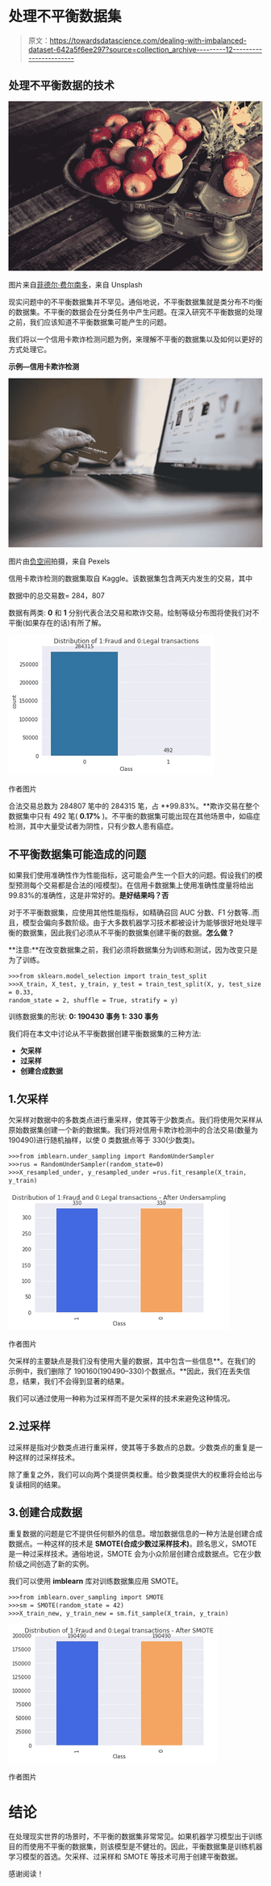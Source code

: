 # 处理不平衡数据集

> 原文：<https://towardsdatascience.com/dealing-with-imbalanced-dataset-642a5f6ee297?source=collection_archive---------12----------------------->

## 处理不平衡数据的技术

![](img/58c81a68ae0f0ae208440c5f639e83f7.png)

图片来自[菲德尔·费尔南多](https://unsplash.com/photos/qEG6w8vqsaU)，来自 Unsplash

现实问题中的不平衡数据集并不罕见。通俗地说，不平衡数据集就是类分布不均衡的数据集。不平衡的数据会在分类任务中产生问题。在深入研究不平衡数据的处理之前，我们应该知道不平衡数据集可能产生的问题。

我们将以一个信用卡欺诈检测问题为例，来理解不平衡的数据集以及如何以更好的方式处理它。

**示例—信用卡欺诈检测**

![](img/92c2dcb29a013948b7618a1f6ce57541.png)

图片由[负空间](https://www.pexels.com/photo/working-macbook-computer-keyboard-34577/)拍摄，来自 Pexels

信用卡欺诈检测的数据集取自 Kaggle。该数据集包含两天内发生的交易，其中

数据中的总交易数= 284，807

数据有两类: **0** 和 **1** 分别代表合法交易和欺诈交易。绘制等级分布图将使我们对不平衡(如果存在的话)有所了解。

![](img/73ac7e7f0ba76e7c3fb51ff45c8f9181.png)

作者图片

合法交易总数为 284807 笔中的 284315 笔，占 **99.83%。**欺诈交易在整个数据集中只有 492 笔( **0.17%** )。不平衡的数据集可能出现在其他场景中，如癌症检测，其中大量受试者为阴性，只有少数人患有癌症。

## 不平衡数据集可能造成的问题

如果我们使用准确性作为性能指标，这可能会产生一个巨大的问题。假设我们的模型预测每个交易都是合法的(哑模型)。在信用卡数据集上使用准确性度量将给出 99.83%的准确性，这是非常好的。**是好结果吗？否**

对于不平衡数据集，应使用其他性能指标，如精确召回 AUC 分数、F1 分数等..而且，模型会偏向多数阶级。由于大多数机器学习技术都被设计为能够很好地处理平衡的数据集，因此我们必须从不平衡的数据集创建平衡的数据。**怎么做？**

**注意:**在改变数据集之前，我们必须将数据集分为训练和测试，因为改变只是为了训练。

```
>>>from sklearn.model_selection import train_test_split
>>>X_train, X_test, y_train, y_test = train_test_split(X, y, test_size = 0.33, 
random_state = 2, shuffle = True, stratify = y)
```

训练数据集的形状:
**0: 190430 事务
1: 330 事务**

我们将在本文中讨论从不平衡数据创建平衡数据集的三种方法:

*   **欠采样**
*   **过采样**
*   **创建合成数据**

## 1.欠采样

欠采样对数据中的多数类点进行重采样，使其等于少数类点。我们将使用欠采样从原始数据集创建一个新的数据集。我们将对信用卡欺诈检测中的合法交易(数量为 190490)进行随机抽样，以使 0 类数据点等于 330(少数类)。

```
>>>from imblearn.under_sampling import RandomUnderSampler
>>>rus = RandomUnderSampler(random_state=0)
>>>X_resampled_under, y_resampled_under =rus.fit_resample(X_train, y_train)
```

![](img/72f5deda42fc8850d39ca3a75ff93356.png)

作者图片

欠采样的主要缺点是我们没有使用大量的数据，其中包含一些信息**。在我们的示例中，我们删除了 190160(190490–330)个数据点。**因此，我们在丢失信息，结果，我们不会得到显著的结果。

我们可以通过使用一种称为过采样而不是欠采样的技术来避免这种情况。

## 2.过采样

过采样是指对少数类点进行重采样，使其等于多数点的总数。少数类点的重复是一种这样的过采样技术。

除了重复之外，我们可以向两个类提供类权重。给少数类提供大的权重将会给出与复读相同的结果。

## 3.创建合成数据

重复数据的问题是它不提供任何额外的信息。增加数据信息的一种方法是创建合成数据点。一种这样的技术是 **SMOTE(合成少数过采样技术)**。顾名思义，SMOTE 是一种过采样技术。通俗地说，SMOTE 会为小众阶层创建合成数据点。它在少数阶级之间创造了新的实例。

我们可以使用 **imblearn** 库对训练数据集应用 SMOTE。

```
>>>from imblearn.over_sampling import SMOTE
>>>sm = SMOTE(random_state = 42)
>>>X_train_new, y_train_new = sm.fit_sample(X_train, y_train)
```

![](img/bda3eb6cfbab9a4156514edd09e6ed8b.png)

作者图片

# 结论

在处理现实世界的场景时，不平衡的数据集非常常见。如果机器学习模型出于训练目的而使用不平衡的数据集，则该模型是不健壮的。因此，平衡数据集是训练机器学习模型的首选。欠采样、过采样和 SMOTE 等技术可用于创建平衡数据。

感谢阅读！